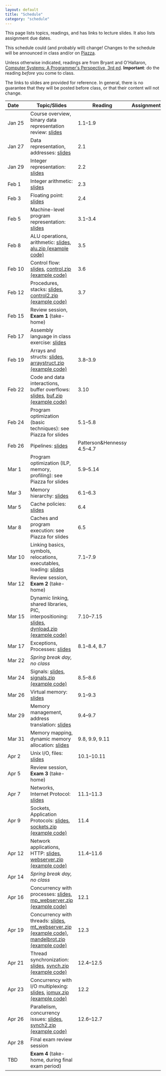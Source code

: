 ```yaml
---
layout: default
title: "Schedule"
category: "schedule"
---
```


This page lists topics, readings, and has links to lecture slides.  It also lists assignment due dates.

This schedule could (and probably will) change!  Changes to the schedule will be announced in class and/or on [Piazza](https://piazza.com/jhu/spring2021/601229).

Unless otherwise indicated, readings are from Bryant and O'Hallaron, [Computer Systems: A Programmer's Perspective, 3rd ed](https://csapp.cs.cmu.edu/).  **Important**: do the reading *before* you come to class.

The links to slides are provided for reference.  In general, there is no guarantee that they will be posted before class, or that their content will not change.

Date&nbsp;&nbsp;&nbsp;&nbsp;&nbsp; | Topic/Slides | Reading | Assignment
------------------ | ------------ | ------- | ----------
Jan 25             | Course overview, binary data representation review: [slides](lectures/lecture01-public.pdf) | 1.1–1.9
Jan 27              | Data representation, addresses: [slides](lectures/lecture02-public.pdf) | 2.1
Jan 29              | Integer representation: [slides](lectures/lecture03-public.pdf) | 2.2
Feb 1              | Integer arithmetic: [slides](lectures/lecture04-public.pdf) | 2.3 |
Feb 3              | Floating point: [slides](lectures/lecture05-public.pdf) | 2.4 |
Feb 5              | Machine-level program representation: [slides](lectures/lecture06-public.pdf) | 3.1–3.4 |
Feb 8              | ALU operations, arithmetic: [slides](lectures/lecture07-public.pdf), [alu.zip (example code)](lectures/alu.zip) | 3.5
Feb 10             | Control flow: [slides](lectures/lecture08-public.pdf), [control.zip (example code)](lectures/control.zip) | 3.6 |
Feb 12             | Procedures, stacks: [slides](lectures/lecture09-public.pdf), [control2.zip (example code)](lectures/control2.zip) | 3.7
Feb 15             | Review session, **Exam 1** (take-home)
Feb 17             | Assembly language in class exercise: [slides](lectures/assembly-public.pdf)
Feb 19             | Arrays and structs: [slides](lectures/lecture10-public.pdf), [arraystruct.zip (example code)](lectures/arraystruct.zip) | 3.8–3.9 |
Feb 22             | Code and data interactions, buffer overflows: [slides](lectures/lecture11-public.pdf), [buf.zip (example code)](lectures/buf.zip) | 3.10
Feb 24             | Program optimization (basic techniques): see Piazza for slides | 5.1–5.8 |
Feb 26             | Pipelines: [slides](lectures/lecture13-public.pdf) | Patterson&amp;Hennessy 4.5–4.7
Mar 1              | Program optimization (ILP, memory, profiling): see Piazza for slides | 5.9–5.14 |
Mar 3              | Memory hierarchy: [slides](lectures/lecture15-public.pdf) | 6.1–6.3 | 
Mar 5              | Cache policies: [slides](lectures/lecture16-public.pdf) | 6.4
Mar 8              | Caches and program execution: see Piazza for slides | 6.5 |
Mar 10             | Linking basics, symbols, relocations, executables, loading: [slides](lectures/lecture18-public.pdf) | 7.1–7.9 |
Mar 12             | Review session, **Exam 2** (take-home)
Mar 15             | Dynamic linking, shared libraries, PIC, interpositioning: [slides](lectures/lecture19-public.pdf), [dynload.zip (example code)](lectures/dynload.zip) | 7.10–7.15 |
Mar 17             | Exceptions, Processes: [slides](lectures/lecture20-public.pdf) | 8.1–8.4, 8.7 |
Mar 22             | *Spring break day, no class*
Mar 24             | Signals: [slides](lectures/lecture21-public.pdf), [signals.zip (example code)](lectures/signals.zip) | 8.5–8.6 |
Mar 26             | Virtual memory: [slides](lectures/lecture22-public.pdf) | 9.1–9.3 | 
Mar 29             | Memory management, address translation: [slides](lectures/lecture23-public.pdf) | 9.4–9.7
Mar 31             | Memory mapping, dynamic memory allocation: [slides](lectures/lecture24-public.pdf) | 9.8, 9.9, 9.11 |
Apr 2              | Unix I/O, files: [slides](lectures/lecture25-public.pdf) | 10.1–10.11 |
Apr 5              | Review session, **Exam 3** (take-home)
Apr 7              | Networks, Internet Protocol: [slides](lectures/lecture26-public.pdf) | 11.1–11.3 |
Apr 9              | Sockets, Application Protocols: [slides](lectures/lecture27-public.pdf), [sockets.zip (example code)](lectures/sockets.zip) | 11.4 | 
Apr 12             | Network applications, HTTP: [slides](lectures/lecture28-public.pdf), [webserver.zip (example code)](lectures/webserver.zip) | 11.4–11.6 | 
Apr 14             | *Spring break day, no class*
Apr 16             | Concurrency with processes: [slides](lectures/lecture29-public.pdf), [mp\_webserver.zip (example code)](lectures/mp_webserver.zip) | 12.1 |
Apr 19             | Concurrency with threads: [slides](lectures/lecture30-public.pdf), [mt\_webserver.zip (example code)](lectures/mt_webserver.zip), [mandelbrot.zip (example code)](lectures/mandelbrot.zip) | 12.3 | 
Apr 21             | Thread synchronization: [slides](lectures/lecture31-public.pdf), [synch.zip (example code)](lectures/synch.zip) | 12.4–12.5
Apr 23             | Concurrency with I/O multiplexing: [slides](lectures/lecture32-public.pdf), [iomux.zip (example code)](lectures/iomux.zip) | 12.2 |
Apr 26             | Parallelism, concurrency issues: [slides](lectures/lecture33-public.pdf), [synch2.zip (example code)](lectures/synch2.zip) | 12.6–12.7 |
Apr 28             | Final exam review session | |
TBD                | **Exam 4** (take-home, during final exam period)

<!--
Apr 28             | Bonus topics: [slides](lectures/lecture34-public.pdf), [bonus.zip (example code)](lectures/bonus.zip) | | 
-->
